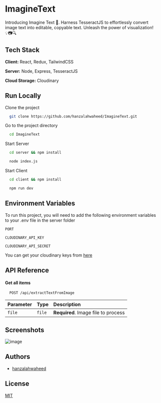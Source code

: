 
# ImagineText

Introducing Imagine Text 🌟. Harness TesseractJS to effortlessly convert image text into editable, copyable text. Unleash the power of visualization! 💡📷🔍




## Tech Stack

**Client:** React, Redux, TailwindCSS

**Server:** Node, Express, TesseractJS

**Cloud Storage:** Cloudinary


## Run Locally

Clone the project

```bash
  git clone https://github.com/hanzalahwaheed/ImagineText.git
```

Go to the project directory

```bash
  cd ImagineText
```

Start Server

```bash
  cd server && npm install
```
```bash
  node index.js
```

Start Client

```bash
  cd client && npm install
```
```bash
  npm run dev
```


## Environment Variables

To run this project, you will need to add the following environment variables to your .env file in the server folder

`PORT`

`CLOUDINARY_API_KEY`

`CLOUDINARY_API_SECRET`

You can get your cloudinary keys from [here](https://cloudinary.com/)
## API Reference

#### Get all items

```http
  POST /api/extractTextFromImage
```

| Parameter | Type     | Description                        |
| :-------- | :------- | :--------------------------------- |
| `file`    | `file`   | **Required**. Image file to process|


## Screenshots

![image](https://github.com/hanzalahwaheed/ImagineText/assets/101456741/3052e0e5-19db-471c-af3b-a072810c3262)



## Authors

- [hanzalahwaheed](https://www.github.com/hanzalahwaheed)


## License

[MIT](https://choosealicense.com/licenses/mit/)


